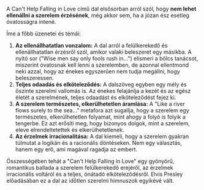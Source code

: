 A Can't Help Falling in Love című dal elsősorban arról szól, hogy **nem lehet ellenállni a szerelem érzésének**, még akkor sem, ha a józan ész esetleg óvatosságra intené.

Íme a főbb üzenetei és témái:

1.  **Az ellenállhatatlan vonzalom:** A dal arról a felülkerekedő és ellenállhatatlan érzésről szól, amikor valaki beleszeret egy másikba. A nyitó sor ("Wise men say only fools rush in...") elismeri a bölcs tanácsot, miszerint óvatosnak kell lenni a szerelemben, de azonnal ellentmond neki azzal, hogy az énekes egyszerűen nem tudja megállni, hogy beleszeressen.
2.  **Teljes odaadás és elköteleződés:** A dalszöveg egyben egy mély és őszinte szerelmi vallomás is. Az énekes felajánlja a kezét és az egész életét a szerelmének, teljes odaadást és elköteleződést fejez ki.
3.  **A szerelem természetes, elkerülhetetlen áramlása:** A "Like a river flows surely to the sea..." metafora azt sugallja, hogy a szerelem egy természetes, elkerülhetetlen folyamat, mint ahogy a folyó is folyik a tengerbe. Ez azt erősíti meg, hogy bizonyos dolgok, mint a szerelem, eleve elrendeltetettek és elkerülhetetlenek.
4.  **Az érzelmek irracionalitása:** A dal kiemeli, hogy a szerelem gyakran túlmutat a logikán és a racionális döntéseken. Nem egy választás, hanem egy erő, ami magával ragadja az embert.

Összességében tehát a "Can't Help Falling in Love" egy gyönyörű, romantikus ballada a szerelem felülkerekedő erejéről, az érzelmek irracionális voltáról és a teljes, önátadó elköteleződésről. Elvis Presley előadásában ez a dal az időtlen szerelmi himnuszok egyikévé vált.